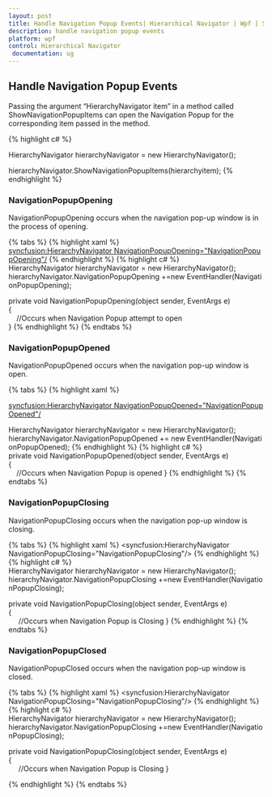 ```yaml
---
layout: post
title: Handle Navigation Popup Events| Hierarchical Navigator | Wpf | Syncfusion
description: handle navigation popup events 
platform: wpf
control: Hierarchical Navigator
 documentation: ug
---
```


## Handle Navigation Popup Events 

Passing the argument “HierarchyNavigator item” in a method called ShowNavigationPopupItems can open the Navigation Popup for the corresponding item passed in the method.

{% highlight c# %}



HierarchyNavigator hierarchyNavigator = new HierarchyNavigator();

hierarchyNavigator.ShowNavigationPopupItems(hierarchyitem);
{% endhighlight  %}

### NavigationPopupOpening

NavigationPopupOpening occurs when the navigation pop-up window is in the process of opening.

{% tabs %}
{% highlight xaml %}
<syncfusion:HierarchyNavigator NavigationPopupOpening="NavigationPopupOpening"/>
{% endhighlight %}
{% highlight c# %}
HierarchyNavigator hierarchyNavigator = new HierarchyNavigator();
<br>hierarchyNavigator.NavigationPopupOpening +=new EventHandler(NavigationPopupOpening);

private void NavigationPopupOpening(object sender, EventArgs e)<br>
{
<br>
    //Occurs when Navigation Popup attempt to open
<br>
}
{% endhighlight %}
{% endtabs %}

### NavigationPopupOpened

NavigationPopupOpened occurs when the navigation pop-up window is open.

{% tabs %}
{% highlight xaml %}

<syncfusion:HierarchyNavigator NavigationPopupOpened="NavigationPopupOpened"/>

HierarchyNavigator hierarchyNavigator = new HierarchyNavigator();<br>hierarchyNavigator.NavigationPopupOpened += new EventHandler(NavigationPopupOpened);
{% endhighlight %}
{% highlight c# %}
private void NavigationPopupOpened(object sender, EventArgs e)<br>
{
<br>
    //Occurs when Navigation Popup is opened
}
{% endhighlight  %}
{% endtabs %}

### NavigationPopupClosing

NavigationPopupClosing occurs when the navigation pop-up window is closing.

{% tabs %}
{% highlight xaml %}
<syncfusion:HierarchyNavigator NavigationPopupClosing="NavigationPopupClosing"/>
{% endhighlight %}
{% highlight c# %}
HierarchyNavigator hierarchyNavigator = new HierarchyNavigator();
<br>hierarchyNavigator.NavigationPopupClosing +=new EventHandler(NavigationPopupClosing);

private void NavigationPopupClosing(object sender, EventArgs e)<br>
{<br>    
//Occurs when Navigation Popup is Closing
}
{% endhighlight %}
{% endtabs %}

### NavigationPopupClosed 

NavigationPopupClosed occurs when the navigation pop-up window is closed.

{% tabs %}
{% highlight xaml %}
<syncfusion:HierarchyNavigator NavigationPopupClosing="NavigationPopupClosing"/>
{% endhighlight  %}
{% highlight c# %}
HierarchyNavigator hierarchyNavigator = new HierarchyNavigator();
<br>
hierarchyNavigator.NavigationPopupClosing +=new EventHandler(NavigationPopupClosing);

private void NavigationPopupClosing(object sender, EventArgs e)<br>
{<br>  
  //Occurs when Navigation Popup is Closing
}

{% endhighlight %}
{% endtabs %}

